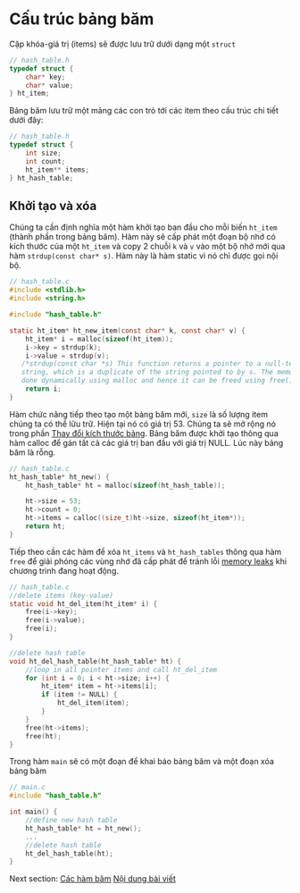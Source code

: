 # Cấu trúc bảng băm 

Cặp khóa-giá trị (items) sẽ được lưu trữ dưới dạng một `struct`

```c
// hash_table.h
typedef struct {
    char* key;
    char* value;
} ht_item;
```

Bảng băm lưu trữ một mảng các con trỏ tới các item theo cấu trúc chi tiết dưới đây:

```c
// hash_table.h
typedef struct {
    int size;
    int count;
    ht_item** items;
} ht_hash_table;
```
## Khởi tạo và xóa

Chúng ta cần định nghĩa một hàm khởi tạo ban đầu cho mỗi biến `ht_item` (thành phần trong bảng băm). Hàm này sẽ cấp phát một đoạn bộ nhớ có kích thước của một `ht_item` và copy 2 chuỗi `k` và `v` vào một bộ nhớ mới qua hàm `strdup(const char* s)`. Hàm này là hàm static vì nó chỉ được gọi nội bộ.

```c
// hash_table.c
#include <stdlib.h>
#include <string.h>

#include "hash_table.h"

static ht_item* ht_new_item(const char* k, const char* v) {
    ht_item* i = malloc(sizeof(ht_item));
    i->key = strdup(k);
    i->value = strdup(v);
   /*strdup(const char *s) This function returns a pointer to a null-terminated byte 
   string, which is a duplicate of the string pointed to by s. The memory obtained is 
   done dynamically using malloc and hence it can be freed using free().*/
    return i;
}
```

Hàm chức năng tiếp theo tạo một bảng băm mới, `size` là số lượng item chúng ta có thể lữu trữ. Hiện tại nó có giá trị 53. Chúng ta sẽ mở rộng nó trong phần [Thay đổi kích thước bảng](/LearnC/write_a_hash_table/06-resizing). Bảng băm được khởi tạo thông qua hàm calloc để gán tất cả các giá trị ban đầu với giá trị NULL. Lúc này bảng băm là rỗng.

```c
// hash_table.c
ht_hash_table* ht_new() {
    ht_hash_table* ht = malloc(sizeof(ht_hash_table));

    ht->size = 53;
    ht->count = 0;
    ht->items = calloc((size_t)ht->size, sizeof(ht_item*));
    return ht;
}
```

Tiếp theo cần các hàm để xóa `ht_items` và `ht_hash_tables` thông qua hàm `free` để giải phóng các vùng nhớ đã cấp phát để tránh lỗi [memory
leaks](https://en.wikipedia.org/wiki/Memory_leak) khi chương trình đang hoạt động.

```c
// hash_table.c
//delete items (key-value)
static void ht_del_item(ht_item* i) {
    free(i->key);
    free(i->value);
    free(i);
}

//delete hash table
void ht_del_hash_table(ht_hash_table* ht) {
    //loop in all pointer items and call ht_del_item
    for (int i = 0; i < ht->size; i++) {
        ht_item* item = ht->items[i];
        if (item != NULL) {
            ht_del_item(item);
        }
    }
    free(ht->items);
    free(ht);
}
```
Trong hàm `main` sẽ có một đoạn để khai báo bảng băm và một đoạn xóa bảng băm

```c
// main.c
#include "hash_table.h"

int main() {
    //define new hash table
    ht_hash_table* ht = ht_new();
    ...
    //delete hash table
    ht_del_hash_table(ht);
}
```

Next section: [Các hàm băm](/LearnC/write_a_hash_table/03-hashing)
[Nội dung bài viết](https://github.com/chopbk/project_C_Cpp_based_learning/tree/master/LearnC/write_a_hash_table#Nộidung)